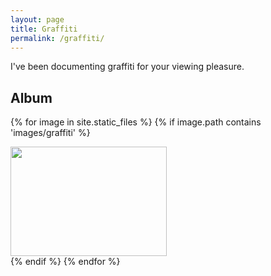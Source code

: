 ```yaml
---
layout: page
title: Graffiti
permalink: /graffiti/
---
```


I've been documenting graffiti for your viewing pleasure.

## Album

{% for image in site.static_files %}
    {% if image.path contains 'images/graffiti' %}
<div class="image">
    <a target="_blank" href="{{ site.baseurl }}{{ image.path }}">
        <img src="{{ site.baseurl }}{{ image.path }}" width="250" height="175">
    </a>
</div>
    {% endif %}
{% endfor %}
